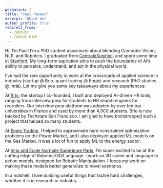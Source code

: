 ```yaml
---
permalink: /
title: "Paul Pacaud"
excerpt: "About me"
author_profile: true
redirect_from: 
  - /about/
  - /about.html
---
```


Hi, I’m Paul! I’m a PhD student passionate about blending Computer Vision, NLP, and Robotics. I graduated from <a href="https://www.centralesupelec.fr/fr">CentraleSupélec</a>, and spent some time at <a href="https://ai.stanford.edu/">Stanford</a>. My long-term aspiration aims to push the boundaries of AI’s ability to perceive, understand, and act in the physical world.

I’ve had the rare opportunity to work at the crossroads of applied science in industry (startup @ Brio, quant trading @ Engie) and research (PhD studies @ Inria). Let me give you some key takeaways about my experiences:

At <a href="https://brio.ink/">Brio</a>, the startup I co-founded, I built and deployed AI-driven HR tools, ranging from interview prep for students to HR search engines for recruiters. Our interview prep platform was adopted by over ten top universities in France and used by more than 4,000 students. Brio is now backed by Techstars San Francisco. I am glad to have bootstrapped such a project that helped so many students.

At <a href="https://gems.engie.com/">Engie Trading</a>, I helped to approximate hard constrained optimization problems on the Power Market, and I also deployed applied ML models on the Gas Market. It was a lot of fun to apply ML to the energy sector.

At <a href="https://www.di.ens.fr/willow/">Inria and École Normale Supérieure Paris</a>, I’m super excited to be at the cutting edge of Robotics/3D/Language. I work on 3D scene and language to action models, designed for Robotic Manipulation. I focus my work on making these models better generalize to novel scenarios.

In a nutshell: I love building useful things that tackle hard challenges, whether it is in research or industry.
